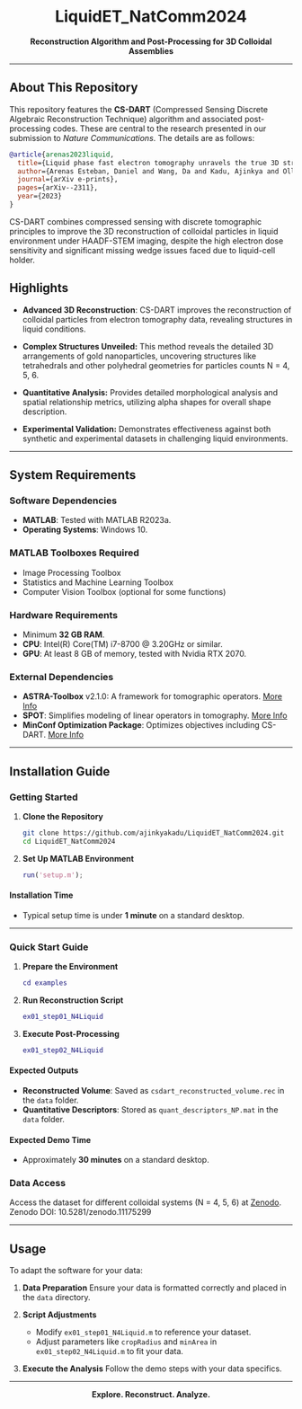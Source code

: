 <h1 align="center">LiquidET_NatComm2024</h1>
<p align="center">
  <b>Reconstruction Algorithm and Post-Processing for 3D Colloidal Assemblies</b>
</p>

---

## About This Repository

This repository features the **CS-DART** (Compressed Sensing Discrete Algebraic Reconstruction Technique) algorithm and associated post-processing codes. These are central to the research presented in our submission to *Nature Communications*. The details are as follows:

```bibtex
@article{arenas2023liquid,
  title={Liquid phase fast electron tomography unravels the true 3D structure of colloidal assemblies},
  author={Arenas Esteban, Daniel and Wang, Da and Kadu, Ajinkya and Olluyn, Noa and S{\'a}nchez Iglesias, Ana and Gomez Perez, Alejandro and Gonzalez Casablanca, Jesus and Nicolopoulos, Stavros and Liz-Marz{\'a}n, Luis M and Bals, Sara},
  journal={arXiv e-prints},
  pages={arXiv--2311},
  year={2023}
}
```
CS-DART combines compressed sensing with discrete tomographic principles to improve the 3D reconstruction of colloidal particles in liquid environment under HAADF-STEM imaging, despite the high electron dose sensitivity and significant missing wedge issues faced due to liquid-cell holder.

## Highlights

- **Advanced 3D Reconstruction**: CS-DART improves the reconstruction of colloidal particles from electron tomography data, revealing structures in liquid conditions.
  
- **Complex Structures Unveiled:** This method reveals the detailed 3D arrangements of gold nanoparticles, uncovering structures like tetrahedrals and other polyhedral geometries for particles counts N = 4, 5, 6.

- **Quantitative Analysis:** Provides detailed morphological analysis and spatial relationship metrics, utilizing alpha shapes for overall shape description.

- **Experimental Validation:** Demonstrates effectiveness against both synthetic and experimental datasets in challenging liquid environments.

---

## System Requirements

### Software Dependencies

- **MATLAB**: Tested with MATLAB R2023a.
- **Operating Systems**: Windows 10.

### MATLAB Toolboxes Required

- Image Processing Toolbox
- Statistics and Machine Learning Toolbox
- Computer Vision Toolbox (optional for some functions)

### Hardware Requirements

- Minimum **32 GB RAM**.
- **CPU**: Intel(R) Core(TM) i7-8700 @ 3.20GHz or similar.
- **GPU**: At least 8 GB of memory, tested with Nvidia RTX 2070.

### External Dependencies

- **ASTRA-Toolbox** v2.1.0: A framework for tomographic operators. [More Info](https://astra-toolbox.com/)
- **SPOT**: Simplifies modeling of linear operators in tomography. [More Info](https://www.cs.ubc.ca/labs/scl/spot/index.html)
- **MinConf Optimization Package**: Optimizes objectives including CS-DART. [More Info](https://www.cs.ubc.ca/~schmidtm/Software/minConf.html)

---

## Installation Guide

### Getting Started

1. **Clone the Repository**
   ```bash
   git clone https://github.com/ajinkyakadu/LiquidET_NatComm2024.git
   cd LiquidET_NatComm2024
   ```

2. **Set Up MATLAB Environment**
   ```matlab
   run('setup.m');
   ```

#### Installation Time

- Typical setup time is under **1 minute** on a standard desktop.


---

### Quick Start Guide

1. **Prepare the Environment**
   ```matlab
   cd examples
   ```

2. **Run Reconstruction Script**
   ```matlab
   ex01_step01_N4Liquid
   ```

3. **Execute Post-Processing**
   ```matlab
   ex01_step02_N4Liquid
   ```

#### Expected Outputs

- **Reconstructed Volume**: Saved as `csdart_reconstructed_volume.rec` in the `data` folder.
- **Quantitative Descriptors**: Stored as `quant_descriptors_NP.mat` in the `data` folder.

#### Expected Demo Time

- Approximately **30 minutes** on a standard desktop.

### Data Access

Access the dataset for different colloidal systems (N = 4, 5, 6) at [Zenodo](https://zenodo.org/records/11175299/files/Liquid_Nat_Comm_datasets.zip?download=1&preview=1). Zenodo DOI: 10.5281/zenodo.11175299

---

## Usage

To adapt the software for your data:

1. **Data Preparation**
   Ensure your data is formatted correctly and placed in the `data` directory.

2. **Script Adjustments**
   - Modify `ex01_step01_N4Liquid.m` to reference your dataset.
   - Adjust parameters like `cropRadius` and `minArea` in `ex01_step02_N4Liquid.m` to fit your data.

3. **Execute the Analysis**
   Follow the demo steps with your data specifics.

---

<div align="center">
  <b>Explore. Reconstruct. Analyze.</b>
</div>

